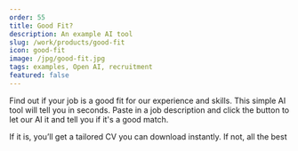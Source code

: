 ```yaml
---
order: 55
title: Good Fit?
description: An example AI tool
slug: /work/products/good-fit
icon: good-fit
image: /jpg/good-fit.jpg
tags: examples, Open AI, recruitment
featured: false
---
```

Find out if your job is a good fit for our experience and skills. This simple AI tool will tell you in seconds. Paste in a job description and click the button to let our AI it and tell you if it's a good match. 

If it is, you’ll get a tailored CV you can download instantly. If not, all the best

